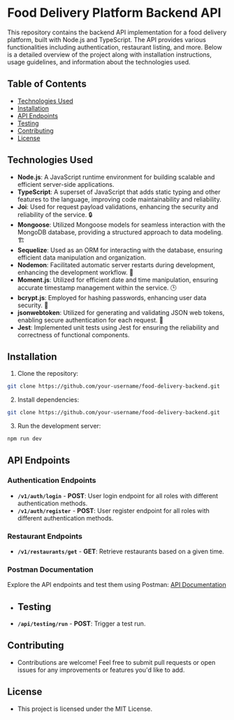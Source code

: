 # Food Delivery Platform Backend API

This repository contains the backend API implementation for a food delivery platform, built with Node.js and TypeScript. The API provides various functionalities including authentication, restaurant listing, and more. Below is a detailed overview of the project along with installation instructions, usage guidelines, and information about the technologies used.

## Table of Contents

- [Technologies Used](#technologies-used)
- [Installation](#installation)
- [API Endpoints](#api-endpoints)
- [Testing](#testing)
- [Contributing](#contributing)
- [License](#license)

## Technologies Used

- **Node.js**: A JavaScript runtime environment for building scalable and efficient server-side applications.
- **TypeScript**: A superset of JavaScript that adds static typing and other features to the language, improving code maintainability and reliability.
- **Joi**: Used for request payload validations, enhancing the security and reliability of the service. 🔒
- **Mongoose**: Utilized Mongoose models for seamless interaction with the MongoDB database, providing a structured approach to data modeling. 🏗️
- **Sequelize**: Used as an ORM for interacting with the database, ensuring efficient data manipulation and organization.
- **Nodemon**: Facilitated automatic server restarts during development, enhancing the development workflow. 🔄
- **Moment.js**: Utilized for efficient date and time manipulation, ensuring accurate timestamp management within the service. 🕒
- **bcrypt.js**: Employed for hashing passwords, enhancing user data security. 🔐
- **jsonwebtoken**: Utilized for generating and validating JSON web tokens, enabling secure authentication for each request. 🎫
- **Jest**: Implemented unit tests using Jest for ensuring the reliability and correctness of functional components.

## Installation

1. Clone the repository:

```bash
git clone https://github.com/your-username/food-delivery-backend.git
```

2. Install dependencies:

```bash
git clone https://github.com/your-username/food-delivery-backend.git
```

3. Run the development server:

```bash
npm run dev
```

## API Endpoints

### Authentication Endpoints

- **`/v1/auth/login`** - **POST**: User login endpoint for all roles with different authentication methods.
- **`/v1/auth/register`** - **POST**: User register endpoint for all roles with different authentication methods.

### Restaurant Endpoints

- **`/v1/restaurants/get`** - **GET**: Retrieve restaurants based on a given time.

### Postman Documentation

Explore the API endpoints and test them using Postman: [API Documentation](https://documenter.getpostman.com/view/12517036/2s9YyzddUS)





- ## Testing

- **`/api/testing/run`** - **POST**: Trigger a test run.

## Contributing

- Contributions are welcome! Feel free to submit pull requests or open issues for any improvements or features you'd like to add.


## License

- This project is licensed under the MIT License.



